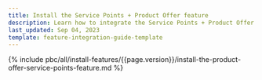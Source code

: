 ```yaml
---
title: Install the Service Points + Product Offer feature
description: Learn how to integrate the Service Points + Product Offer feature into your project
last_updated: Sep 04, 2023
template: feature-integration-guide-template
---
```


{% include pbc/all/install-features/{{page.version}}/install-the-product-offer-service-points-feature.md %} <!-- To edit, see /_includes/pbc/all/install-features/202311.0/install-the-product-offer-service-points-feature.md -->
